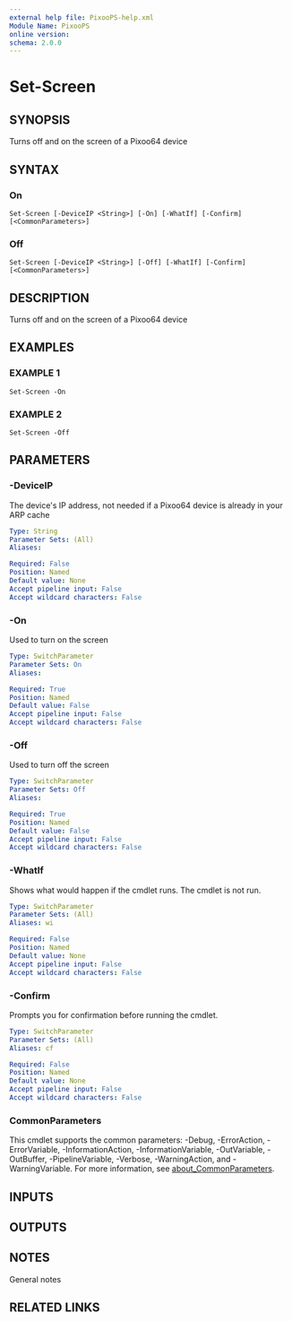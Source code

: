```yaml
---
external help file: PixooPS-help.xml
Module Name: PixooPS
online version:
schema: 2.0.0
---
```


# Set-Screen

## SYNOPSIS
Turns off and on the screen of a Pixoo64 device

## SYNTAX

### On
```
Set-Screen [-DeviceIP <String>] [-On] [-WhatIf] [-Confirm] [<CommonParameters>]
```

### Off
```
Set-Screen [-DeviceIP <String>] [-Off] [-WhatIf] [-Confirm] [<CommonParameters>]
```

## DESCRIPTION
Turns off and on the screen of a Pixoo64 device

## EXAMPLES

### EXAMPLE 1
```
Set-Screen -On
```

### EXAMPLE 2
```
Set-Screen -Off
```

## PARAMETERS

### -DeviceIP
The device's IP address, not needed if a Pixoo64 device is already in your ARP cache

```yaml
Type: String
Parameter Sets: (All)
Aliases:

Required: False
Position: Named
Default value: None
Accept pipeline input: False
Accept wildcard characters: False
```

### -On
Used to turn on the screen

```yaml
Type: SwitchParameter
Parameter Sets: On
Aliases:

Required: True
Position: Named
Default value: False
Accept pipeline input: False
Accept wildcard characters: False
```

### -Off
Used to turn off the screen

```yaml
Type: SwitchParameter
Parameter Sets: Off
Aliases:

Required: True
Position: Named
Default value: False
Accept pipeline input: False
Accept wildcard characters: False
```

### -WhatIf
Shows what would happen if the cmdlet runs. The cmdlet is not run.

```yaml
Type: SwitchParameter
Parameter Sets: (All)
Aliases: wi

Required: False
Position: Named
Default value: None
Accept pipeline input: False
Accept wildcard characters: False
```

### -Confirm
Prompts you for confirmation before running the cmdlet.

```yaml
Type: SwitchParameter
Parameter Sets: (All)
Aliases: cf

Required: False
Position: Named
Default value: None
Accept pipeline input: False
Accept wildcard characters: False
```

### CommonParameters
This cmdlet supports the common parameters: -Debug, -ErrorAction, -ErrorVariable, -InformationAction, -InformationVariable, -OutVariable, -OutBuffer, -PipelineVariable, -Verbose, -WarningAction, and -WarningVariable. For more information, see [about_CommonParameters](http://go.microsoft.com/fwlink/?LinkID=113216).

## INPUTS

## OUTPUTS

## NOTES
General notes

## RELATED LINKS
